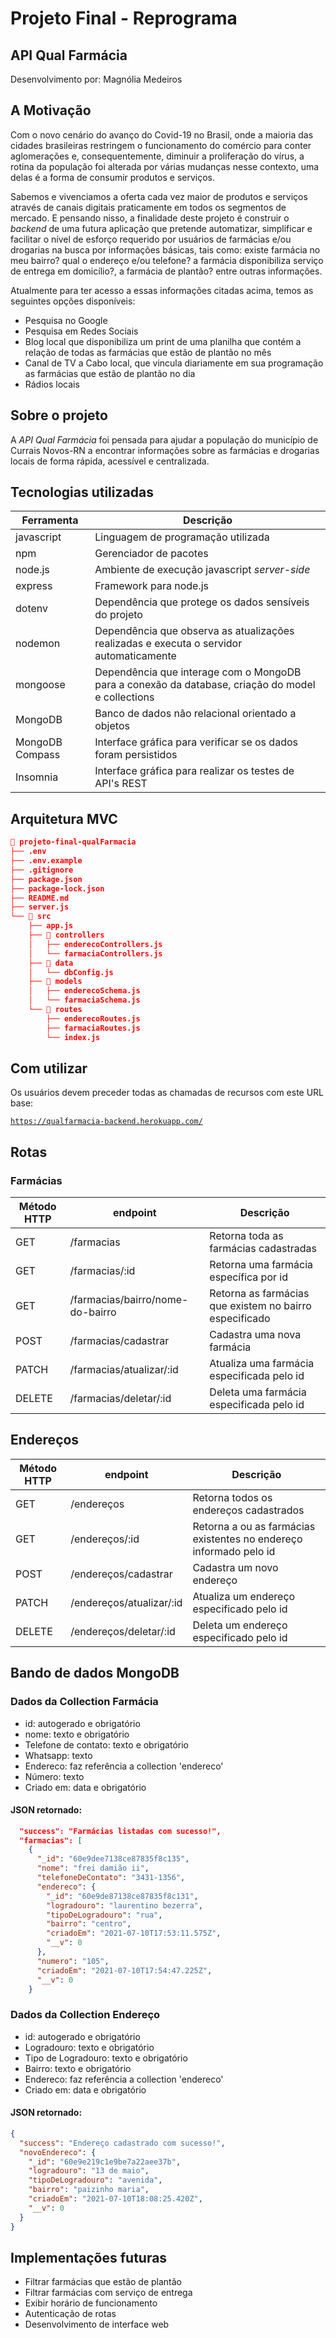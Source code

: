 # Projeto Final - Reprograma

## API Qual Farmácia

Desenvolvimento por: Magnólia Medeiros

## A Motivação

Com o novo cenário do avanço do Covid-19 no Brasil, onde a maioria das cidades brasileiras restringem o funcionamento do comércio para conter aglomerações e, consequentemente, diminuir a proliferação do vírus, a rotina da população foi alterada por várias mudanças nesse contexto, uma delas é a forma de consumir produtos e serviços.

Sabemos e vivenciamos a oferta cada vez maior de produtos e serviços através de canais digitais praticamente em todos os segmentos de mercado. E pensando nisso, a finalidade deste projeto é construir o *backend* de uma futura aplicação que pretende automatizar, simplificar e facilitar o nível de esforço requerido por usuários de farmácias e/ou drogarias na busca por informações básicas, tais como: existe farmácia no meu bairro? qual o endereço e/ou telefone? a farmácia disponibiliza serviço de entrega em domicílio?, a farmácia de plantão? entre outras informações.

Atualmente para ter acesso a essas informações citadas acima, temos as seguintes opções disponíveis:

- Pesquisa no Google
- Pesquisa em Redes Sociais
- Blog local que disponibiliza um print de uma planilha que contém a relação de todas as farmácias que estão de plantão no mês
- Canal de TV a Cabo local, que vincula diariamente em sua programação as farmácias que estão de plantão no dia
- Rádios locais

## Sobre o projeto

A *API Qual Farmácia* foi pensada para ajudar a população do município de Currais Novos-RN a encontrar informações sobre as farmácias e drogarias locais de forma rápida, acessível e centralizada.

## Tecnologias utilizadas

| Ferramenta      | Descrição                                                    |
| --------------- | ------------------------------------------------------------ |
| javascript      | Linguagem de programação utilizada                           |
| npm             | Gerenciador de pacotes                                       |
| node.js         | Ambiente de execução javascript *server-side*                |
| express         | Framework para node.js                                       |
| dotenv          | Dependência que protege os dados sensíveis do projeto        |
| nodemon         | Dependência que observa as atualizações realizadas e executa o servidor automaticamente |
| mongoose        | Dependência que interage com o MongoDB para a conexão da database, criação do model e collections |
| MongoDB         | Banco de dados não relacional orientado a objetos            |
| MongoDB Compass | Interface gráfica para verificar se os dados foram persistidos |
| Insomnia        | Interface gráfica para realizar os testes de API's REST      |

## Arquitetura MVC

```json
📁 projeto-final-qualFarmacia
├── .env
├── .env.example
├── .gitignore
├── package.json
├── package-lock.json
├── README.md
├── server.js
└── 📁 src
    ├── app.js
    ├── 📁 controllers
    │   ├── enderecoControllers.js
    │   └── farmaciaControllers.js
    ├── 📁 data
    │   └── dbConfig.js
    ├── 📁 models
    │   ├── enderecoSchema.js
    │   └── farmaciaSchema.js
    └── 📁 routes
        ├── enderecoRoutes.js
        ├── farmaciaRoutes.js
        └── index.js
```

## Com utilizar

Os usuários devem preceder todas as chamadas de recursos com este URL base:

[`https://qualfarmacia-backend.herokuapp.com/`](https://qualfarmacia-backend.herokuapp.com/)

## Rotas

### Farmácias

| Método HTTP | endpoint                         | Descrição                                               |
| ----------- | -------------------------------- | ------------------------------------------------------- |
| GET         | /farmacias                       | Retorna toda as farmácias cadastradas                   |
| GET         | /farmacias/:id                   | Retorna uma farmácia específica por id                  |
| GET         | /farmacias/bairro/nome-do-bairro | Retorna as farmácias que existem no bairro especificado |
| POST        | /farmacias/cadastrar             | Cadastra uma nova farmácia                              |
| PATCH       | /farmacias/atualizar/:id         | Atualiza uma farmácia especificada pelo id              |
| DELETE      | /farmacias/deletar/:id           | Deleta uma farmácia especificada pelo id                |

## Endereços

| Método HTTP | endpoint                 | Descrição                                                    |
| ----------- | ------------------------ | ------------------------------------------------------------ |
| GET         | /endereços               | Retorna todos os endereços cadastrados                       |
| GET         | /endereços/:id           | Retorna a ou as farmácias existentes no endereço informado pelo id |
| POST        | /endereços/cadastrar     | Cadastra um novo endereço                                    |
| PATCH       | /endereços/atualizar/:id | Atualiza um endereço especificado pelo id                    |
| DELETE      | /endereços/deletar/:id   | Deleta um endereço especificado pelo id                      |

## Bando de dados MongoDB

### Dados da Collection Farmácia

- id: autogerado e obrigatório
- nome: texto e obrigatório
- Telefone de contato: texto e obrigatório
- Whatsapp: texto
- Endereco: faz referência a collection 'endereco'
- Número: texto
- Criado em: data e obrigatório

#### JSON retornado:

```json
  "success": "Farmácias listadas com sucesso!",
  "farmacias": [
    {
      "_id": "60e9dee7138ce87835f8c135",
      "nome": "frei damião ii",
      "telefoneDeContato": "3431-1356",
      "endereco": {
        "_id": "60e9de87138ce87835f8c131",
        "logradouro": "laurentino bezerra",
        "tipoDeLogradouro": "rua",
        "bairro": "centro",
        "criadoEm": "2021-07-10T17:53:11.575Z",
        "__v": 0
      },
      "numero": "105",
      "criadoEm": "2021-07-10T17:54:47.225Z",
      "__v": 0
    }
```

### Dados da Collection Endereço

- id: autogerado e obrigatório
- Logradouro: texto e obrigatório
- Tipo de Logradouro: texto e obrigatório
- Bairro: texto e obrigatório
- Endereco: faz referência a collection 'endereco'
- Criado em: data e obrigatório

#### JSON retornado:

```json
{
  "success": "Endereço cadastrado com sucesso!",
  "novoEndereco": {
    "_id": "60e9e219c1e9be7a22aee37b",
    "logradouro": "13 de maio",
    "tipoDeLogradouro": "avenida",
    "bairro": "paizinho maria",
    "criadoEm": "2021-07-10T18:08:25.420Z",
    "__v": 0
  }
}
```

## Implementações futuras

- Filtrar farmácias que estão de plantão
- Filtrar farmácias com serviço de entrega
- Exibir horário de funcionamento
- Autenticação de rotas
- Desenvolvimento de interface web

